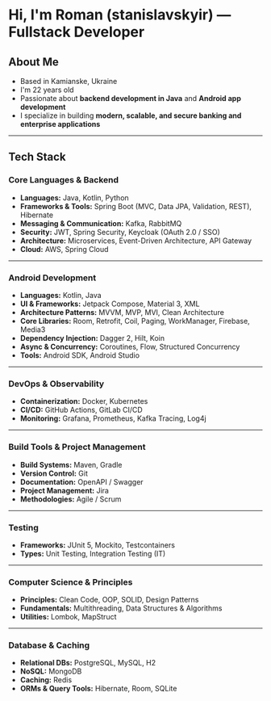 # Hi, I'm Roman (stanislavskyir) — Fullstack Developer 

##  About Me

-  Based in Kamianske, Ukraine  
-  I'm 22 years old  
-  Passionate about **backend development in Java** and **Android app development**  
-  I specialize in building **modern, scalable, and secure banking and enterprise applications**

---

##  Tech Stack

###  Core Languages & Backend

- **Languages:** Java, Kotlin, Python  
- **Frameworks & Tools:** Spring Boot (MVC, Data JPA, Validation, REST), Hibernate  
- **Messaging & Communication:** Kafka, RabbitMQ  
- **Security:** JWT, Spring Security, Keycloak (OAuth 2.0 / SSO)  
- **Architecture:** Microservices, Event-Driven Architecture, API Gateway  
- **Cloud:** AWS, Spring Cloud  

---

###  Android Development

- **Languages:** Kotlin, Java  
- **UI & Frameworks:** Jetpack Compose, Material 3, XML  
- **Architecture Patterns:** MVVM, MVP, MVI, Clean Architecture  
- **Core Libraries:** Room, Retrofit, Coil, Paging, WorkManager, Firebase, Media3  
- **Dependency Injection:** Dagger 2, Hilt, Koin  
- **Async & Concurrency:** Coroutines, Flow, Structured Concurrency  
- **Tools:** Android SDK, Android Studio  

---

###  DevOps & Observability

- **Containerization:** Docker, Kubernetes  
- **CI/CD:** GitHub Actions, GitLab CI/CD  
- **Monitoring:** Grafana, Prometheus, Kafka Tracing, Log4j  

---

###  Build Tools & Project Management

- **Build Systems:** Maven, Gradle  
- **Version Control:** Git  
- **Documentation:** OpenAPI / Swagger  
- **Project Management:** Jira  
- **Methodologies:** Agile / Scrum  

---

###  Testing

- **Frameworks:** JUnit 5, Mockito, Testcontainers  
- **Types:** Unit Testing, Integration Testing (IT)  

---

###  Computer Science & Principles

- **Principles:** Clean Code, OOP, SOLID, Design Patterns  
- **Fundamentals:** Multithreading, Data Structures & Algorithms  
- **Utilities:** Lombok, MapStruct  

---

###  Database & Caching

- **Relational DBs:** PostgreSQL, MySQL, H2  
- **NoSQL:** MongoDB  
- **Caching:** Redis  
- **ORMs & Query Tools:** Hibernate, Room, SQLite  
